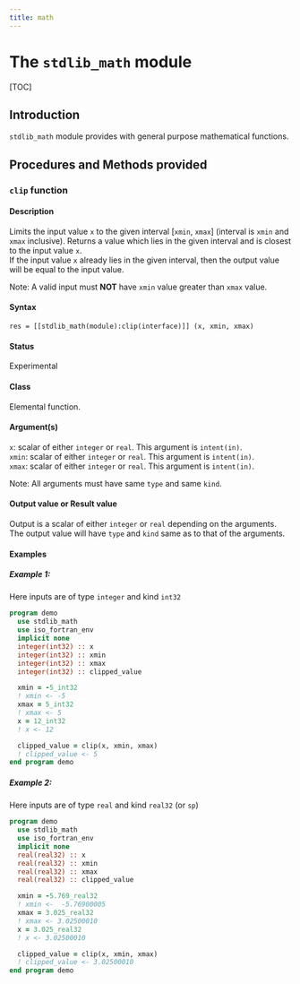 ```yaml
---
title: math
---
```


# The `stdlib_math` module

[TOC]

## Introduction

`stdlib_math` module provides with general purpose mathematical functions.


## Procedures and Methods provided


<!-- -- -- -- -- -- -- -- -- -- -- -- -- -- -- -- -- -- -- -->
### `clip` function

#### Description

Limits the input value `x` to the given interval [`xmin`, `xmax`] (interval is `xmin` and `xmax` inclusive). Returns a value which lies in the given interval and is closest to the input value `x`.  
If the input value `x` already lies in the given interval, then the output value will be equal to the input value.

Note: A valid input must **NOT** have `xmin` value greater than `xmax` value.

#### Syntax

`res = [[stdlib_math(module):clip(interface)]] (x, xmin, xmax)`

#### Status

Experimental

#### Class

Elemental function.

#### Argument(s)

`x`: scalar of either `integer` or `real`. This argument is `intent(in)`.  
`xmin`: scalar of either `integer` or `real`. This argument is `intent(in)`.  
`xmax`: scalar of either `integer` or `real`. This argument is `intent(in)`.

Note: All arguments must have same `type` and same `kind`.

#### Output value or Result value

Output is a scalar of either `integer` or `real` depending on the arguments. The output value will have `type` and `kind` same as to that of the arguments.

#### Examples

##### Example 1:

Here inputs are of type `integer` and kind `int32`
```fortran
program demo
  use stdlib_math
  use iso_fortran_env
  implicit none
  integer(int32) :: x
  integer(int32) :: xmin
  integer(int32) :: xmax
  integer(int32) :: clipped_value

  xmin = -5_int32
  ! xmin <- -5
  xmax = 5_int32
  ! xmax <- 5
  x = 12_int32
  ! x <- 12

  clipped_value = clip(x, xmin, xmax)
  ! clipped_value <- 5
end program demo
```

##### Example 2:

Here inputs are of type `real` and kind `real32` (or `sp`)
```fortran
program demo
  use stdlib_math
  use iso_fortran_env
  implicit none
  real(real32) :: x
  real(real32) :: xmin
  real(real32) :: xmax
  real(real32) :: clipped_value

  xmin = -5.769_real32
  ! xmin <-  -5.76900005
  xmax = 3.025_real32
  ! xmax <- 3.02500010
  x = 3.025_real32
  ! x <- 3.02500010

  clipped_value = clip(x, xmin, xmax)
  ! clipped_value <- 3.02500010
end program demo
```
